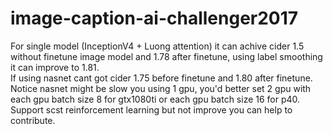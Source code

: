 # image-caption-ai-challenger2017
For single model (InceptionV4 + Luong attention) it can achive cider 1.5 without finetune image model and 1.78 after finetune, using label smoothing it can improve to 1.81.    
If using nasnet cant got cider 1.75 before finetune and 1.80 after finetune. Notice nasnet might be slow you using 1 gpu, you'd better set 2 gpu with each gpu batch size 8 for gtx1080ti or each gpu batch size 16 for p40.  
Support scst reinforcement learning but not improve you can help to contribute.  
